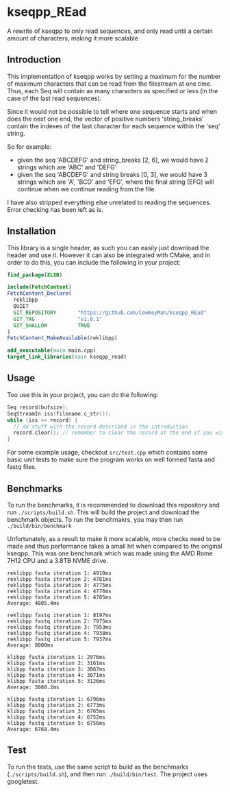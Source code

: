# kseqpp_REad
A rewrite of kseqpp to only read sequences, and only read until a certain amount of characters, making it more scalable

## Introduction

This implementation of kseqpp works by setting a maximum for the number of maximum characters that can be read from the filestream at one time. Thus, each Seq will contain as many characters as specified or less (in the case of the last read sequences).

Since it would not be possible to tell where one sequence starts and when does the next one end, the vector of positive numbers 'string_breaks' contain the indexes of the last character for each sequence within the 'seq' string.

So for example:
* given the seq 'ABCDEFG' and string_breaks [2, 6], we would have 2 strings which are 'ABC' and 'DEFG'
* given the seq 'ABCDEFG' and string breaks [0, 3], we would have 3 strings which are 'A', 'BCD' and 'EFG', where the final string (EFG) will continue when we continue reading from the file.

I have also stripped everything else unrelated to reading the sequences. Error checking has been left as is.

## Installation

This library is a single header, as such you can easily just download the header and use it. However it can also be integrated with CMake, and in order to do this, you can include the following in your project:

```Cmake
find_package(ZLIB)

include(FetchContent)
FetchContent_Declare(
  reklibpp
  QUIET
  GIT_REPOSITORY       "https://github.com/CowKeyMan/kseqpp_REad"
  GIT_TAG              "v1.0.1"
  GIT_SHALLOW          TRUE
)
FetchContent_MakeAvailable(reklibpp)

add_executable(main main.cpp)
target_link_libraries(main kseqpp_read)
```

## Usage
Too use this in your project, you can do the following:

```c++
Seq record(bufsize);
SeqStreamIn iss(filename.c_str());
while (iss >> record) {
  // do stuff with the record described in the introduction
  record.clear(); // remember to clear the record at the end if you wish to reuse it
}
```

For some example usage, checkout `src/test.cpp` which contains some basic unit tests to make sure the program works on well formed fasta and fastq files.

## Benchmarks

To run the benchmarks, it is recommended to download this repository and run `./scripts/build.sh`. This will build the project and download the benchmark objects. To run the benchmakrs, you may then run `./build/bin/benchmark`

Unfortunately, as a result to make it more scalable, more checks need to be made and thus performance takes a small hit when compared to the original kseqpp. This was one benchmark which was made using the AMD Rome 7H12 CPU and a 3.8TB NVME drive.

```
reklibpp fasta iteration 1: 4910ms
reklibpp fasta iteration 2: 4781ms
reklibpp fasta iteration 3: 4775ms
reklibpp fasta iteration 4: 4776ms
reklibpp fasta iteration 5: 4785ms
Average: 4805.4ms

reklibpp fastq iteration 1: 8197ms
reklibpp fastq iteration 2: 7975ms
reklibpp fastq iteration 3: 7953ms
reklibpp fastq iteration 4: 7938ms
reklibpp fastq iteration 5: 7937ms
Average: 8000ms

klibpp fasta iteration 1: 2976ms
klibpp fasta iteration 2: 3161ms
klibpp fasta iteration 3: 3067ms
klibpp fasta iteration 4: 3071ms
klibpp fasta iteration 5: 3126ms
Average: 3080.2ms

klibpp fastq iteration 1: 6796ms
klibpp fastq iteration 2: 6773ms
klibpp fastq iteration 3: 6765ms
klibpp fastq iteration 4: 6752ms
klibpp fastq iteration 5: 6756ms
Average: 6768.4ms
```

## Test

To run the tests, use the same script to build as the benchmarks (`./scripts/build.sh`), and then run `./build/bin/test`. The project uses googletest.
